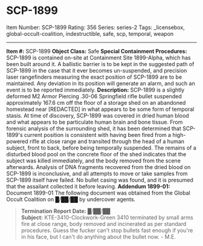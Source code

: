 # SCP-1899
Item Number: SCP-1899
Rating: 356
Series: series-2
Tags: _licensebox, global-occult-coalition, indestructible, safe, scp, temporal, weapon

---

**Item #:** SCP-1899
**Object Class:** Safe
**Special Containment Procedures:** SCP-1899 is contained on-site at Containment Site 1899-Alpha, which has been built around it. A ballistic barrier is to be kept in the suggested path of SCP-1899 in the case that it ever becomes un-suspended, and precision laser rangefinders measuring the exact position of SCP-1899 are to be maintained. Any deviation in its position will generate an alarm, and such an event is to be reported immediately.
**Description:** SCP-1899 is a slightly deformed M2 Armor Piercing .30-06 Springfield rifle bullet suspended approximately 167.6 cm off the floor of a storage shed on an abandoned homestead near [REDACTED] in what appears to be some form of temporal stasis. At time of discovery, SCP-1899 was covered in dried human blood and what appears to be particulate human brain and bone tissue.
From forensic analysis of the surrounding shed, it has been determined that SCP-1899's current position is consistent with having been fired from a high-powered rifle at close range and transited through the head of a human subject, front to back, before being temporally suspended. The remains of a disturbed blood pool on the concrete floor of the shed indicates that the subject was killed immediately, and the body removed from the scene afterwards. Analysis of DNA fragments recovered from the dried blood on SCP-1899 is inconclusive, and all attempts to move or take samples from SCP-1899 itself have failed. No bullet casing was found, and it is presumed that the assailant collected it before leaving.
**Addendum 1899-01:** Document 1899-01
The following document was obtained from the Global Occult Coalition on █/██/██ by undercover agents.
> **Termination Report**
> **Date:** █/██/██  
>  **Subject:** KTE-3410-Clockwork-Green
> 3410 terminated by small arms fire at close range, body removed and incinerated as per standard procedures. Guess the fucker can't stop bullets fast enough if you're in his face, but I can't do anything about the bullet now.
> \- M.E.
